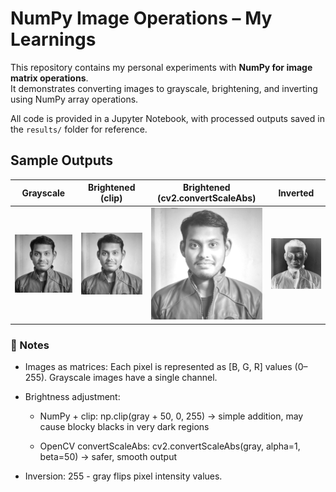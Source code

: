 # NumPy Image Operations – My Learnings

This repository contains my personal experiments with **NumPy for image matrix operations**.  
It demonstrates converting images to grayscale, brightening, and inverting using NumPy array operations.

All code is provided in a Jupyter Notebook, with processed outputs saved in the `results/` folder for reference.


## Sample Outputs

| Grayscale | Brightened (clip) | Brightened (cv2.convertScaleAbs) | Inverted |
|-----------|---------------------------|---------------------------------|----------|
| ![Gray](results/gray.jpg) | ![Brightened NumPy](results/brightened.jpg) | ![Brightened cv](results/brightened_cv.jpg) | ![Inverted](results/inverted.jpg) |



### 📌 Notes

- Images as matrices: Each pixel is represented as [B, G, R] values (0–255). Grayscale images have a single channel.

- Brightness adjustment:

  - NumPy + clip: np.clip(gray + 50, 0, 255) → simple addition, may cause blocky blacks in very dark regions

  - OpenCV convertScaleAbs: cv2.convertScaleAbs(gray, alpha=1, beta=50) → safer, smooth output

- Inversion: 255 - gray flips pixel intensity values.